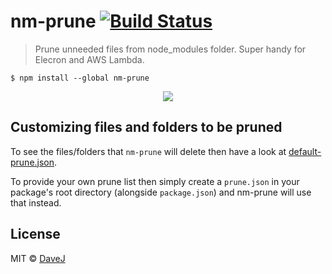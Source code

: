 # nm-prune [![Build Status](https://travis-ci.org/DaveJ/nm-prune.svg?branch=master)](https://travis-ci.org/DaveJ/nm-prune)

> Prune unneeded files from node_modules folder. Super handy for Elecron and AWS Lambda.

```
$ npm install --global nm-prune
```

<div style="text-align:center"><img src="https://i.imgur.com/Pc1nUZp.gif"></div>

## Customizing files and folders to be pruned

To see the files/folders that `nm-prune` will delete then have a look at [default-prune.json](./default-prune.json).

To provide your own prune list then simply create a `prune.json` in your package's root directory (alongside `package.json`) and nm-prune will use that instead.


## License

MIT © [DaveJ](https://github.com/davej)

